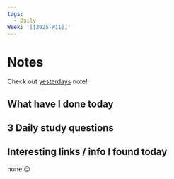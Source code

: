 ```yaml
---
tags:
  - Daily
Week: '[[2025-W11]]'
---
```

# Notes
Check out [yesterdays](2025-03-12) note!
## What have I done today
## 3 Daily study questions

## Interesting links / info I found today
none 😔